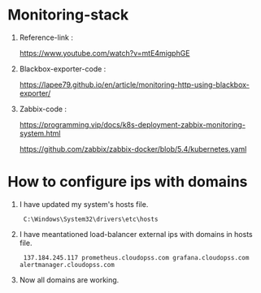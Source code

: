 # Monitoring-stack

1. Reference-link :

      https://www.youtube.com/watch?v=mtE4migphGE
      
2. Blackbox-exporter-code :

      https://lapee79.github.io/en/article/monitoring-http-using-blackbox-exporter/
      
3. Zabbix-code :

      https://programming.vip/docs/k8s-deployment-zabbix-monitoring-system.html
      
      https://github.com/zabbix/zabbix-docker/blob/5.4/kubernetes.yaml
      
# How to configure ips with domains

1. I have updated my system's hosts file.

        C:\Windows\System32\drivers\etc\hosts
        
2. I have meantationed load-balancer external ips with domains in hosts file.

        137.184.245.117 prometheus.cloudopss.com grafana.cloudopss.com alertmanager.cloudopss.com
        
3. Now all domains are working.
 
      
